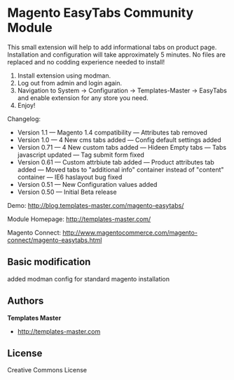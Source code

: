 Magento EasyTabs Community Module
=================================

This small extension will help to add informational tabs on product page. Installation and configuration will take approximately 5 minutes. No files are replaced and no codding experience needed to install!

1. Install extension using modman.
2. Log out from admin and login again.
3. Navigation to System → Configuration → Templates-Master → EasyTabs and enable extension for any store you need.
4. Enjoy!

Changelog:

* Version 1.1 — Magento 1.4 compatibility — Attributes tab removed
* Version 1.0 — 4 New cms tabs added — Config default settings added
* Version 0.71 — 4 New custom tabs added — Hideen Empty tabs — Tabs javascript updated — Tag submit form fixed
* Version 0.61 — Custom attrbiute tab added — Product attributes tab added — Moved tabs to "additional info" container instead of "content" container — IE6 haslayout bug fixed
* Version 0.51 — New Configuration values added
* Version 0.50 — Initial Beta release


Demo: http://blog.templates-master.com/magento-easytabs/

Module Homepage: http://templates-master.com/

Magento Connect: http://www.magentocommerce.com/magento-connect/magento-easytabs.html

Basic modification
------------------

added modman config for standard magento installation 

Authors
-------

**Templates Master**

+ http://templates-master.com


License
-------

Creative Commons License
